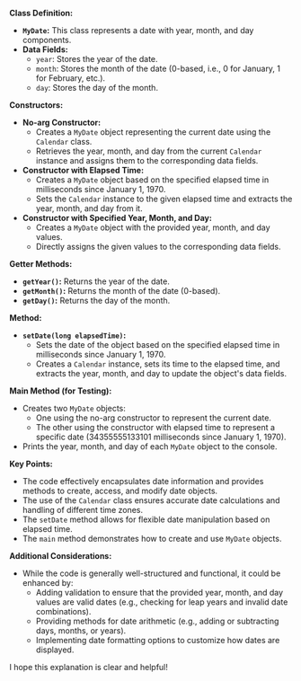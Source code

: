 **Class Definition:**

- **`MyDate`:** This class represents a date with year, month, and day components.
- **Data Fields:**
    - `year`: Stores the year of the date.
    - `month`: Stores the month of the date (0-based, i.e., 0 for January, 1 for February, etc.).
    - `day`: Stores the day of the month.

**Constructors:**

- **No-arg Constructor:**
    - Creates a `MyDate` object representing the current date using the `Calendar` class.
    - Retrieves the year, month, and day from the current `Calendar` instance and assigns them to the corresponding data fields.
- **Constructor with Elapsed Time:**
    - Creates a `MyDate` object based on the specified elapsed time in milliseconds since January 1, 1970.
    - Sets the `Calendar` instance to the given elapsed time and extracts the year, month, and day from it.
- **Constructor with Specified Year, Month, and Day:**
    - Creates a `MyDate` object with the provided year, month, and day values.
    - Directly assigns the given values to the corresponding data fields.

**Getter Methods:**

- **`getYear()`:** Returns the year of the date.
- **`getMonth()`:** Returns the month of the date (0-based).
- **`getDay()`:** Returns the day of the month.

**Method:**

- **`setDate(long elapsedTime)`:**
    - Sets the date of the object based on the specified elapsed time in milliseconds since January 1, 1970.
    - Creates a `Calendar` instance, sets its time to the elapsed time, and extracts the year, month, and day to update the object's data fields.

**Main Method (for Testing):**

- Creates two `MyDate` objects:
    - One using the no-arg constructor to represent the current date.
    - The other using the constructor with elapsed time to represent a specific date (34355555133101 milliseconds since January 1, 1970).
- Prints the year, month, and day of each `MyDate` object to the console.

**Key Points:**

- The code effectively encapsulates date information and provides methods to create, access, and modify date objects.
- The use of the `Calendar` class ensures accurate date calculations and handling of different time zones.
- The `setDate` method allows for flexible date manipulation based on elapsed time.
- The `main` method demonstrates how to create and use `MyDate` objects.

**Additional Considerations:**

- While the code is generally well-structured and functional, it could be enhanced by:
    - Adding validation to ensure that the provided year, month, and day values are valid dates (e.g., checking for leap years and invalid date combinations).
    - Providing methods for date arithmetic (e.g., adding or subtracting days, months, or years).
    - Implementing date formatting options to customize how dates are displayed.

I hope this explanation is clear and helpful!